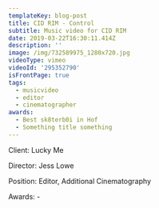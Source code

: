 ```yaml
---
templateKey: blog-post
title: CID RIM - Control
subtitle: Music video for CID RIM
date: 2019-03-22T16:30:11.414Z
description: ''
image: /img/732589975_1280x720.jpg
videoType: vimeo
videoId: '295352790'
isFrontPage: true
tags:
  - musicvideo
  - editor
  - cinematographer
awards:
  - Best sk8terb0i in Hof
  - Something title something
---
```

Client: Lucky Me



Director: Jess Lowe



Position: Editor, Additional Cinematography



Awards: -
